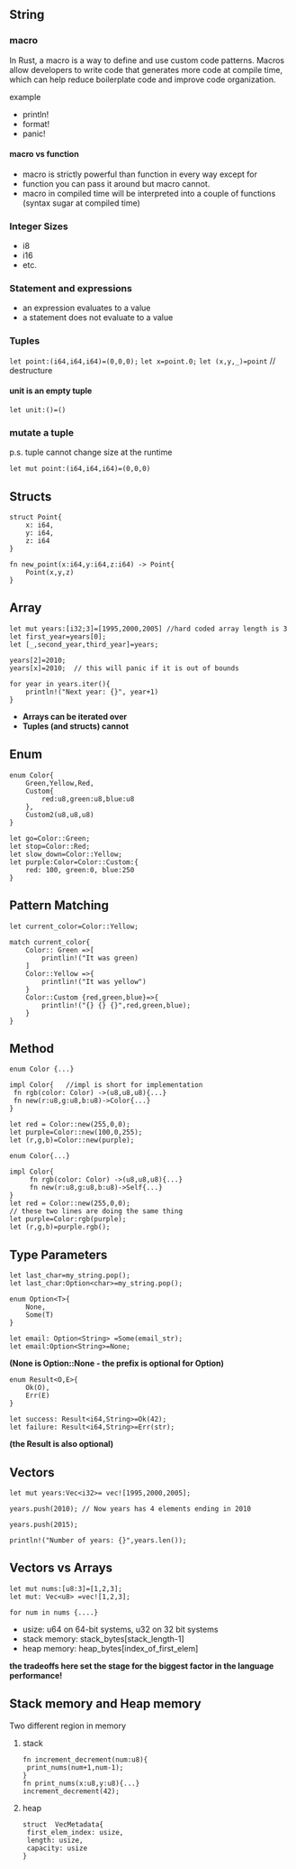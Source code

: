 ## String
### macro
In Rust, a macro is a way to define and use custom code patterns. Macros allow developers to write code that generates more code at compile time, which can help reduce boilerplate code and improve code organization.

example

- println!
- format!
- panic!

#### macro vs function

-  macro is strictly powerful than function in every way except for
-  function you can pass it around but macro cannot.
-  macro in compiled time will be interpreted into a couple of functions (syntax sugar at compiled time)

### Integer Sizes
- i8
-  i16
-  etc.

### Statement and expressions

- an expression evaluates to a value
-  a statement does not evaluate to a value

### Tuples
``` let point:(i64,i64,i64)=(0,0,0); ```
``` let x=point.0; ```
``` let (x,y,_)=point ``` // destructure
#### unit is an empty tuple
``` let unit:()=() ```
### mutate a tuple
p.s. tuple cannot change size at the runtime

```
let mut point:(i64,i64,i64)=(0,0,0)
```
## Structs

```
struct Point{
    x: i64,
    y: i64,
    z: i64
}

fn new_point(x:i64,y:i64,z:i64) -> Point{
    Point(x,y,z)
}
```

## Array

```
let mut years:[i32;3]=[1995,2000,2005] //hard coded array length is 3
let first_year=years[0];
let [_,second_year,third_year]=years;

years[2]=2010;
years[x]=2010;  // this will panic if it is out of bounds

for year in years.iter(){
    println!("Next year: {}", year+1)
}
```
 - **Arrays can be iterated over**
 - **Tuples (and structs) cannot**


## Enum

```
enum Color{
    Green,Yellow,Red,
    Custom{
        red:u8,green:u8,blue:u8
    },
    Custom2(u8,u8,u8)
}

let go=Color::Green;
let stop=Color::Red;
let slow_down=Color::Yellow;
let purple:Color=Color::Custom:{
    red: 100, green:0, blue:250
}
```
## Pattern Matching
```
let current_color=Color::Yellow;

match current_color{
    Color:: Green =>[
        printlin!("It was green)
    ]
    Color::Yellow =>{
        printlin!("It was yellow")
    }
    Color::Custom {red,green,blue}=>{
        printlin!("{} {} {}",red,green,blue);
    }
}
```
## Method

```
enum Color {...}

impl Color{   //impl is short for implementation
 fn rgb(color: Color) ->(u8,u8,u8){...}
 fn new(r:u8,g:u8,b:u8)->Color{...}
}

let red = Color::new(255,0,0);
let purple=Color::new(100,0,255);
let (r,g,b)=Color::new(purple);
```

```
enum Color{...}

impl Color{
     fn rgb(color: Color) ->(u8,u8,u8){...}
     fn new(r:u8,g:u8,b:u8)->Self{...}
}
let red = Color::new(255,0,0);
// these two lines are doing the same thing
let purple=Color:rgb(purple);
let (r,g,b)=purple.rgb();
```
## Type Parameters
```
let last_char=my_string.pop();
let last_char:Option<char>=my_string.pop();

enum Option<T>{
    None,
    Some(T)
}

let email: Option<String> =Some(email_str);
let email:Option<String>=None;
```
**(None is Option::None - the prefix is optional for Option)**

```
enum Result<O,E>{
    Ok(O),
    Err(E)
}

let success: Result<i64,String>=Ok(42);
let failure: Result<i64,String>=Err(str);
```
**(the Result is also optional)**


## Vectors

```
let mut years:Vec<i32>= vec![1995,2000,2005];

years.push(2010); // Now years has 4 elements ending in 2010

years.push(2015);

println!("Number of years: {}",years.len());
```

## Vectors vs Arrays
```
let mut nums:[u8:3]=[1,2,3];
let mut: Vec<u8> =vec![1,2,3];

for num in nums {....}
```
- usize: u64 on 64-bit systems, u32 on 32 bit systems
- stack memory: stack_bytes[stack_length-1]
- heap memory: heap_bytes[index_of_first_elem]
  
**the tradeoffs here set the stage for the biggest factor in the language performance!**

## Stack memory and Heap memory

Two different region in memory
1. stack
   ```
   fn increment_decrement(num:u8){
    print_nums(num+1,num-1);
   }
   fn print_nums(x:u8,y:u8){...}
   increment_decrement(42);
   ```
 

2. heap
   ```
   struct  VecMetadata{
    first_elem_index: usize,
    length: usize,
    capacity: usize
   }







